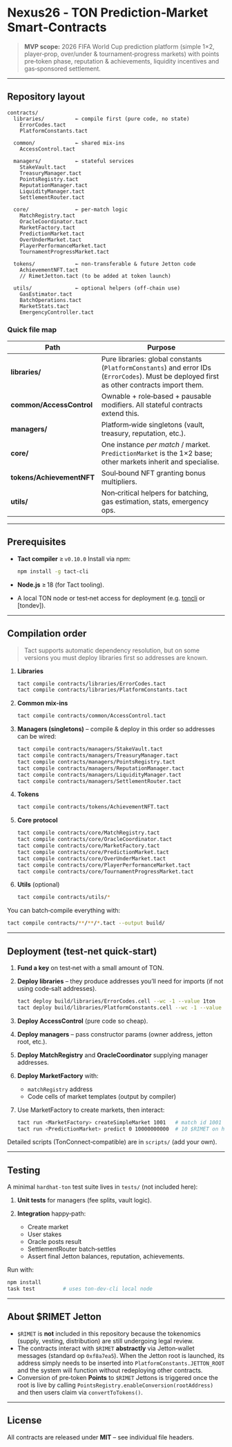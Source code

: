 # Nexus26 ‑ TON Prediction‑Market Smart‑Contracts

> **MVP scope:** 2026 FIFA World Cup prediction platform (simple 1×2, player‑prop, over/under & tournament‑progress markets) with points pre‑token phase, reputation & achievements, liquidity incentives and gas‑sponsored settlement.

---

## Repository layout

```
contracts/
  libraries/          ← compile first (pure code, no state)
    ErrorCodes.tact
    PlatformConstants.tact

  common/             ← shared mix‑ins
    AccessControl.tact

  managers/           ← stateful services
    StakeVault.tact
    TreasuryManager.tact
    PointsRegistry.tact
    ReputationManager.tact
    LiquidityManager.tact
    SettlementRouter.tact

  core/               ← per‑match logic
    MatchRegistry.tact
    OracleCoordinator.tact
    MarketFactory.tact
    PredictionMarket.tact
    OverUnderMarket.tact
    PlayerPerformanceMarket.tact
    TournamentProgressMarket.tact

  tokens/             ← non‑transferable & future Jetton code
    AchievementNFT.tact
    // RimetJetton.tact (to be added at token launch)

  utils/              ← optional helpers (off‑chain use)
    GasEstimator.tact
    BatchOperations.tact
    MarketStats.tact
    EmergencyController.tact
```

### Quick file map

| Path                      | Purpose                                                                                                                                     |
| ------------------------- | ------------------------------------------------------------------------------------------------------------------------------------------- |
| **libraries/**            | Pure libraries: global constants (`PlatformConstants`) and error IDs (`ErrorCodes`). Must be deployed first as other contracts import them. |
| **common/AccessControl**  | Ownable + role‑based + pausable modifiers. All stateful contracts extend this.                                                              |
| **managers/**             | Platform‑wide singletons (vault, treasury, reputation, etc.).                                                                               |
| **core/**                 | One instance *per match* / market. `PredictionMarket` is the 1×2 base; other markets inherit and specialise.                                |
| **tokens/AchievementNFT** | Soul‑bound NFT granting bonus multipliers.                                                                                                  |
| **utils/**                | Non‑critical helpers for batching, gas estimation, stats, emergency ops.                                                                    |

---

## Prerequisites

* **Tact compiler** ≥ `v0.10.0`
  Install via npm:

  ```bash
  npm install -g tact-cli
  ```
* **Node.js** ≥ 18 (for Tact tooling).
* A local TON node or test‑net access for deployment (e.g. [toncli](https://github.com/ton-community/toncli) or \[tondev]).

---

## Compilation order

> Tact supports automatic dependency resolution, but on some versions you must deploy libraries first so addresses are known.

1. **Libraries**

   ```bash
   tact compile contracts/libraries/ErrorCodes.tact
   tact compile contracts/libraries/PlatformConstants.tact
   ```
2. **Common mix‑ins**

   ```bash
   tact compile contracts/common/AccessControl.tact
   ```
3. **Managers (singletons)** – compile & deploy in this order so addresses can be wired:

   ```bash
   tact compile contracts/managers/StakeVault.tact
   tact compile contracts/managers/TreasuryManager.tact
   tact compile contracts/managers/PointsRegistry.tact
   tact compile contracts/managers/ReputationManager.tact
   tact compile contracts/managers/LiquidityManager.tact
   tact compile contracts/managers/SettlementRouter.tact
   ```
4. **Tokens**

   ```bash
   tact compile contracts/tokens/AchievementNFT.tact
   ```
5. **Core protocol**

   ```bash
   tact compile contracts/core/MatchRegistry.tact
   tact compile contracts/core/OracleCoordinator.tact
   tact compile contracts/core/MarketFactory.tact
   tact compile contracts/core/PredictionMarket.tact
   tact compile contracts/core/OverUnderMarket.tact
   tact compile contracts/core/PlayerPerformanceMarket.tact
   tact compile contracts/core/TournamentProgressMarket.tact
   ```
6. **Utils** (optional)

   ```bash
   tact compile contracts/utils/*
   ```

You can batch‑compile everything with:

```bash
tact compile contracts/**/**/*.tact --output build/
```

---

## Deployment (test‑net quick‑start)

1. **Fund a key** on test‑net with a small amount of TON.
2. **Deploy libraries** – they produce addresses you’ll need for imports (if not using code‑salt addresses).

   ```bash
   tact deploy build/libraries/ErrorCodes.cell --wc -1 --value 1ton
   tact deploy build/libraries/PlatformConstants.cell --wc -1 --value 1ton
   ```
3. **Deploy AccessControl** (pure code so cheap).
4. **Deploy managers** – pass constructor params (owner address, jetton root, etc.).
5. **Deploy MatchRegistry** and **OracleCoordinator** supplying manager addresses.
6. **Deploy MarketFactory** with:

   * `matchRegistry` address
   * Code cells of market templates (output by compiler)
7. Use MarketFactory to create markets, then interact:

   ```bash
   tact run <MarketFactory> createSimpleMarket 1001   # match id 1001
   tact run <PredictionMarket> predict 0 10000000000  # 10 $RIMET on home win
   ```

Detailed scripts (TonConnect‑compatible) are in `scripts/` (add your own).

---

## Testing

A minimal `hardhat‑ton` test suite lives in `tests/` (not included here):

1. **Unit tests** for managers (fee splits, vault logic).
2. **Integration** happy‑path:

   * Create market
   * User stakes
   * Oracle posts result
   * SettlementRouter batch‑settles
   * Assert final Jetton balances, reputation, achievements.

Run with:

```bash
npm install
task test         # uses ton‑dev‑cli local node
```

---

## About \$RIMET Jetton

* `$RIMET` is **not** included in this repository because the tokenomics (supply,
  vesting, distribution) are still undergoing legal review.
* The contracts interact with `$RIMET` **abstractly** via Jetton‑wallet messages
  (standard op `0xf8a7ea5`).  When the Jetton root is launched, its address
  simply needs to be inserted into `PlatformConstants.JETTON_ROOT` and the
  system will function without redeploying other contracts.
* Conversion of pre‑token **Points** to `$RIMET` Jettons is triggered once the
  root is live by calling `PointsRegistry.enableConversion(rootAddress)` and
  then users claim via `convertToTokens()`.

---

## License

All contracts are released under **MIT** – see individual file headers.
